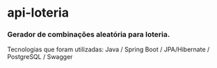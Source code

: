 # api-loteria
### Gerador de combinações aleatória para loteria.
  Tecnologias que foram utilizadas: Java / Spring Boot / JPA/Hibernate / PostgreSQL / Swagger
